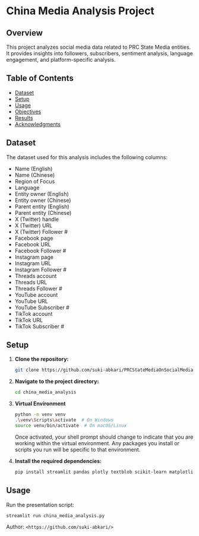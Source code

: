 # China Media Analysis Project

## Overview

This project analyzes social media data related to PRC State Media entities. It provides insights into followers, subscribers, sentiment analysis, language engagement, and platform-specific analysis.

## Table of Contents

- [Dataset](#dataset)
- [Setup](#setup)
- [Usage](#usage)
- [Objectives](#objectives)
- [Results](#results)
- [Acknowledgments](#acknowledgments)

## Dataset

The dataset used for this analysis includes the following columns:

- Name (English)
- Name (Chinese)
- Region of Focus
- Language
- Entity owner (English)
- Entity owner (Chinese)
- Parent entity (English)
- Parent entity (Chinese)
- X (Twitter) handle
- X (Twitter) URL
- X (Twitter) Follower #
- Facebook page
- Facebook URL
- Facebook Follower #
- Instagram page
- Instagram URL
- Instagram Follower #
- Threads account
- Threads URL
- Threads Follower #
- YouTube account
- YouTube URL
- YouTube Subscriber #
- TikTok account
- TikTok URL
- TikTok Subscriber #

## Setup

1. **Clone the repository:**

    ```bash
    git clone https://github.com/suki-abkari/PRCStateMediaOnSocialMediaPlatforms.git
    ```

2. **Navigate to the project directory:**

    ```bash
    cd china_media_analysis
    ```

3. **Virtual Environment**

    ```bash
    python -m venv venv
    .\venv\Scripts\activate  # On Windows
    source venv/bin/activate  # On macOS/Linux
    ```
    Once activated, your shell prompt should change to indicate that you are working within the virtual environment. 
    Any packages you install or scripts you run will be specific to that environment.

4. **Install the required dependencies:**

    ```bash
    pip install streamlit pandas plotly textblob scikit-learn matplotlib seaborn nltk spacy
    ```

## Usage

Run the presentation script:

```bash
streamlit run china_media_analysis.py
```

Author: `<https://github.com/suki-abkari/>`